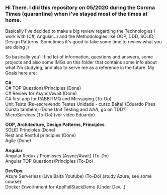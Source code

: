 ### Hi There. I did this repository on 05/2020 during the Corona Times (quarantine) when i've stayed most of the times at home.

Basically I've decided to make a big review regarding the Technologies I work with (C#, Angular...) and the Methodologies like
OOP, DDD, SOLID, Design Patterns. Sometimes it's good to take some time to review what you are doing ;)

So basically you'll find lot of information, questions and answers, some projects and also some IMGs on this folder that contains
some info about what I'm studying, and also to serve me as a reference in the future. My Goals here are:

**C#**: <br>
C# TOP Questions/Principles (Done) <br>
C# Review for Async/Await (Done) <br>
C# first app for RABBITMQ and Messaging (To-Do) <br>
Unit Tests (Re-escrevendo Testes Unidade - curso Balta) (Eduardo Pires Cursto também) (Done Unit Testing and AAA, go on TDD?) <br>
MicroServices (To-Do) (ver vídeo Eduardo) <br>

**OOP, Architecture, Design Patterns, Principles**: <br>
SOLID Principles (Done) <br>
Rest and Restful principles (Done) <br>
Agile (Done)<br>

**Angular**: <br>
Angular Redux / Promisses (Async/Await) (To-Do) <br>
Angular TOP Questions/Principles (To-Do) <br>

**DevOps**: <br>
Azure Serverless (Live Balta Youtube) (To-Do) (study Azure, see some course) <br>
Docker Envoirnment for AppFullStackDemo (Under Dev...) <br>